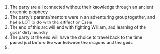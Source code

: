 1. The party are all connected without their knowledge through an ancient draconic prophecy
2. The party's parents/mentors were in an adventuring group together, and had a LOT to do with the artifact on Essia
3. The end of this arc will end with fighting William, and learning of the gods' dirty laundry
4. The party at the end will have the choice to travel back to the time period just before the war between the dragons and the gods
5. 